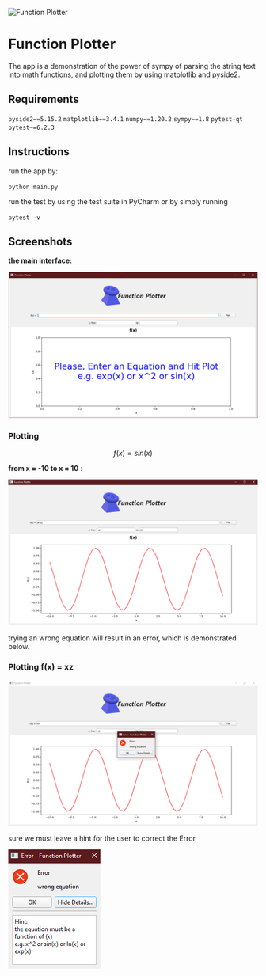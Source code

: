 ![Function Plotter](C:\Users\himep\PycharmProjects\PyPlotter\logo.png)

# **Function Plotter**

The app is a demonstration of the power of sympy of parsing the string text into math functions, and plotting them by using matplotlib and pyside2.

## Requirements

`pyside2~=5.15.2`
`matplotlib~=3.4.1`
`numpy~=1.20.2`
`sympy~=1.8`
`pytest-qt`
`pytest~=6.2.3`

## Instructions 

run the app by: 

`python main.py`

run the test by using the test suite in PyCharm or by simply running 

`pytest -v`

## Screenshots

**the main interface:**

![image-20210422232128955](https://github.com/hadywalied/FunctionPlotter/blob/master/Screenshots/image-20210422232128955.png)

### Plotting

$$
f(x) = sin(x)
$$

**from x = -10 to x = 10** :

![image-20210422232513752](https://github.com/hadywalied/FunctionPlotter/blob/master/Screenshots/image-20210422232513752.png)

trying an wrong equation will result in an error, which is demonstrated below.

### Plotting f(x) = xz

![image-20210422232822455](https://github.com/hadywalied/FunctionPlotter/blob/master/Screenshots/image-20210422232822455.png)

sure we must leave a hint for the user to correct the Error

![image-20210422232852232](https://github.com/hadywalied/FunctionPlotter/blob/master/Screenshots/image-20210422232852232.png)